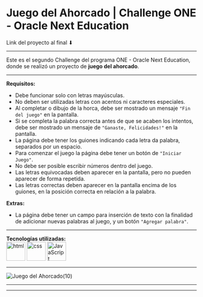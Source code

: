 # Juego del Ahorcado | Challenge ONE - Oracle Next Education

Link del proyecto al final ⬇

---

Este es el segundo Challenge del programa ONE - Oracle Next Education, donde se realizó un proyecto de **juego del ahorcado**.

---

**Requisitos:**  
- Debe funcionar solo con letras mayúsculas.
- No deben ser utilizadas letras con acentos ni caracteres especiales.
- Al completar o dibujo de la horca, debe ser mostrado un mensaje `"Fin del juego"` en la pantalla.
- Si se completa la palabra correcta antes de que se acaben los intentos, debe ser mostrado un mensaje de `"Ganaste, Felicidades!"` en la pantalla.
- La página debe tener los guiones indicando cada letra da palabra, separados por un espacio. 
- Para comenzar el juego la página debe tener un botón de `"Iniciar Juego"`.
- No debe ser posible escribir números dentro del juego.
- Las letras equivocadas deben aparecer en la pantalla, pero no pueden aparecer de forma repetida.
- Las letras correctas deben aparecer en la pantalla encima de los guiones, en la posición correcta en relación a la palabra.  

**Extras:**  
- La página debe tener un campo para inserción de texto con la finalidad de adicionar nuevas palabras al juego, y un botón `"Agregar palabra"`.

---

**Tecnologías utilizadas:**  
<img src="https://img.icons8.com/color/344/html-5--v1.png" alt="html" width="50"/>
<img src="https://img.icons8.com/color/344/css3.png" alt="css" width="50"/>
<img src="https://img.icons8.com/color/344/javascript--v1.png" alt="JavaScript" width="50"/>

---

![Juego del Ahorcado(10)](https://user-images.githubusercontent.com/110046283/190878024-126d4303-1a38-4357-867b-bcc3641d1211.png)

---

---
